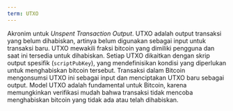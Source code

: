 ```yaml
---
term: UTXO
---
```


Akronim untuk *Unspent Transaction Output*. UTXO adalah output transaksi yang belum dihabiskan, artinya belum digunakan sebagai input untuk transaksi baru. UTXO mewakili fraksi bitcoin yang dimiliki pengguna dan saat ini tersedia untuk dihabiskan. Setiap UTXO dikaitkan dengan skrip output spesifik (`scriptPubKey`), yang mendefinisikan kondisi yang diperlukan untuk menghabiskan bitcoin tersebut. Transaksi dalam Bitcoin mengonsumsi UTXO ini sebagai input dan menciptakan UTXO baru sebagai output. Model UTXO adalah fundamental untuk Bitcoin, karena memungkinkan verifikasi mudah bahwa transaksi tidak mencoba menghabiskan bitcoin yang tidak ada atau telah dihabiskan.